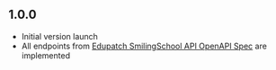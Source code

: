 ## 1.0.0

- Initial version launch
- All endpoints from [Edupatch SmilingSchool API OpenAPI Spec](https://github.com/EduPatch/smilingschool_api) are implemented
